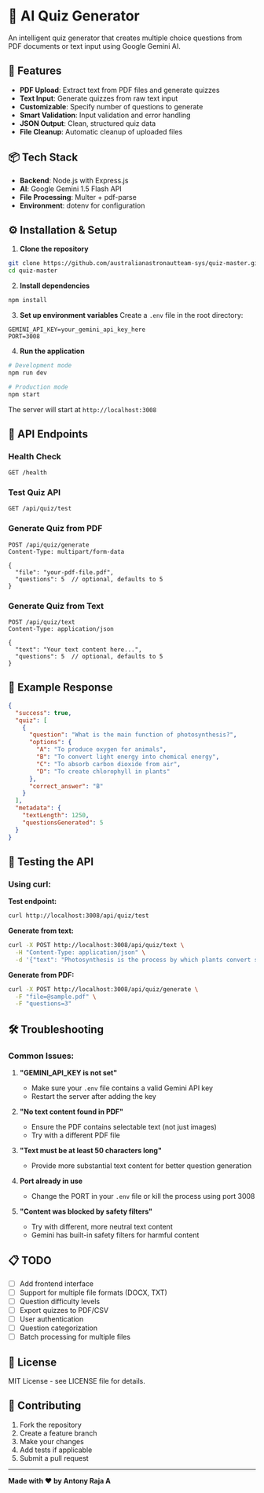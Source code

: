 # 🧠 AI Quiz Generator

An intelligent quiz generator that creates multiple choice questions from PDF documents or text input using Google Gemini AI.

## 🚀 Features

- **PDF Upload**: Extract text from PDF files and generate quizzes
- **Text Input**: Generate quizzes from raw text input
- **Customizable**: Specify number of questions to generate
- **Smart Validation**: Input validation and error handling
- **JSON Output**: Clean, structured quiz data
- **File Cleanup**: Automatic cleanup of uploaded files

## 📦 Tech Stack

- **Backend**: Node.js with Express.js
- **AI**: Google Gemini 1.5 Flash API
- **File Processing**: Multer + pdf-parse
- **Environment**: dotenv for configuration

## ⚙️ Installation & Setup

1. **Clone the repository**
```bash
git clone https://github.com/australianastronautteam-sys/quiz-master.git
cd quiz-master
```

2. **Install dependencies**
```bash
npm install
```

3. **Set up environment variables**
Create a `.env` file in the root directory:
```env
GEMINI_API_KEY=your_gemini_api_key_here
PORT=3008
```

4. **Run the application**
```bash
# Development mode
npm run dev

# Production mode
npm start
```

The server will start at `http://localhost:3008`

## 🔧 API Endpoints

### Health Check
```http
GET /health
```

### Test Quiz API
```http
GET /api/quiz/test
```

### Generate Quiz from PDF
```http
POST /api/quiz/generate
Content-Type: multipart/form-data

{
  "file": "your-pdf-file.pdf",
  "questions": 5  // optional, defaults to 5
}
```

### Generate Quiz from Text
```http
POST /api/quiz/text
Content-Type: application/json

{
  "text": "Your text content here...",
  "questions": 5  // optional, defaults to 5
}
```

## 📝 Example Response

```json
{
  "success": true,
  "quiz": [
    {
      "question": "What is the main function of photosynthesis?",
      "options": {
        "A": "To produce oxygen for animals",
        "B": "To convert light energy into chemical energy",
        "C": "To absorb carbon dioxide from air",
        "D": "To create chlorophyll in plants"
      },
      "correct_answer": "B"
    }
  ],
  "metadata": {
    "textLength": 1250,
    "questionsGenerated": 5
  }
}
```

## 🧪 Testing the API

### Using curl:

**Test endpoint:**
```bash
curl http://localhost:3008/api/quiz/test
```

**Generate from text:**
```bash
curl -X POST http://localhost:3008/api/quiz/text \
  -H "Content-Type: application/json" \
  -d '{"text": "Photosynthesis is the process by which plants convert sunlight into energy. It occurs in chloroplasts and involves two main stages: light-dependent reactions and the Calvin cycle. During photosynthesis, plants absorb carbon dioxide from the air and water from the soil, using sunlight to convert these into glucose and oxygen.", "questions": 3}'
```

**Generate from PDF:**
```bash
curl -X POST http://localhost:3008/api/quiz/generate \
  -F "file=@sample.pdf" \
  -F "questions=3"
```

## 🛠️ Troubleshooting

### Common Issues:

1. **"GEMINI_API_KEY is not set"**
   - Make sure your `.env` file contains a valid Gemini API key
   - Restart the server after adding the key

2. **"No text content found in PDF"**
   - Ensure the PDF contains selectable text (not just images)
   - Try with a different PDF file

3. **"Text must be at least 50 characters long"**
   - Provide more substantial text content for better question generation

4. **Port already in use**
   - Change the PORT in your `.env` file or kill the process using port 3008

5. **"Content was blocked by safety filters"**
   - Try with different, more neutral text content
   - Gemini has built-in safety filters for harmful content

## 📋 TODO

- [ ] Add frontend interface
- [ ] Support for multiple file formats (DOCX, TXT)
- [ ] Question difficulty levels
- [ ] Export quizzes to PDF/CSV
- [ ] User authentication
- [ ] Question categorization
- [ ] Batch processing for multiple files

## 📄 License

MIT License - see LICENSE file for details.

## 🤝 Contributing

1. Fork the repository
2. Create a feature branch
3. Make your changes
4. Add tests if applicable
5. Submit a pull request

---

**Made with ❤️ by Antony Raja A**

